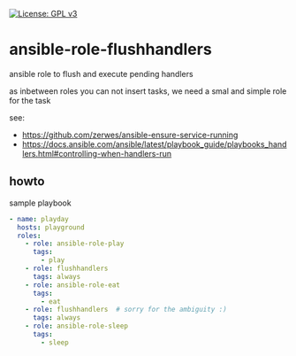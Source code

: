[![License: GPL v3](https://img.shields.io/badge/License-GPL%20v3-blue.svg)](http://www.gnu.org/licenses/gpl-3.0)

# ansible-role-flushhandlers

ansible role to flush and execute pending handlers

as inbetween roles you can not insert tasks, we need a smal and simple role for the task

see:
 * https://github.com/zerwes/ansible-ensure-service-running
 * https://docs.ansible.com/ansible/latest/playbook_guide/playbooks_handlers.html#controlling-when-handlers-run

## howto

sample playbook

```yaml
- name: playday
  hosts: playground
  roles:
    - role: ansible-role-play
      tags:
        - play
    - role: flushhandlers
      tags: always
    - role: ansible-role-eat
      tags:
        - eat
    - role: flushhandlers  # sorry for the ambiguity :)
      tags: always
    - role: ansible-role-sleep
      tags:
        - sleep
```
